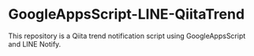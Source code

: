 # GoogleAppsScript-LINE-QiitaTrend
This repository is a Qiita trend notification script using GoogleAppsScript and LINE Notify.
